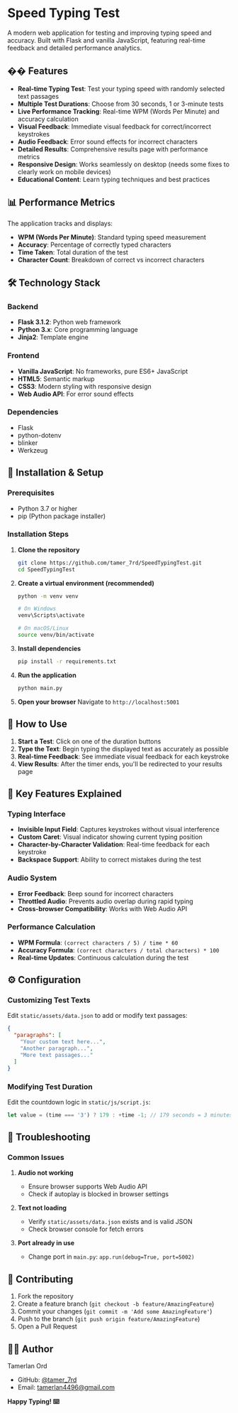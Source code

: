 # Speed Typing Test

A modern web application for testing and improving typing speed and accuracy. Built with Flask and vanilla JavaScript, featuring real-time feedback and detailed performance analytics.

## �� Features

- **Real-time Typing Test**: Test your typing speed with randomly selected text passages
- **Multiple Test Durations**: Choose from 30 seconds, 1 or 3-minute tests
- **Live Performance Tracking**: Real-time WPM (Words Per Minute) and accuracy calculation
- **Visual Feedback**: Immediate visual feedback for correct/incorrect keystrokes
- **Audio Feedback**: Error sound effects for incorrect characters
- **Detailed Results**: Comprehensive results page with performance metrics
- **Responsive Design**: Works seamlessly on desktop (needs some fixes to clearly work on mobile devices)
- **Educational Content**: Learn typing techniques and best practices

## 📊 Performance Metrics

The application tracks and displays:
- **WPM (Words Per Minute)**: Standard typing speed measurement
- **Accuracy**: Percentage of correctly typed characters
- **Time Taken**: Total duration of the test
- **Character Count**: Breakdown of correct vs incorrect characters

## 🛠️ Technology Stack

### Backend
- **Flask 3.1.2**: Python web framework
- **Python 3.x**: Core programming language
- **Jinja2**: Template engine

### Frontend
- **Vanilla JavaScript**: No frameworks, pure ES6+ JavaScript
- **HTML5**: Semantic markup
- **CSS3**: Modern styling with responsive design
- **Web Audio API**: For error sound effects

### Dependencies
- Flask
- python-dotenv
- blinker
- Werkzeug


## 🚀 Installation & Setup

### Prerequisites
- Python 3.7 or higher
- pip (Python package installer)

### Installation Steps

1. **Clone the repository**
   ```bash
   git clone https://github.com/tamer_7rd/SpeedTypingTest.git
   cd SpeedTypingTest
   ```

2. **Create a virtual environment (recommended)**
   ```bash
   python -m venv venv
   
   # On Windows
   venv\Scripts\activate
   
   # On macOS/Linux
   source venv/bin/activate
   ```

3. **Install dependencies**
   ```bash
   pip install -r requirements.txt
   ```

4. **Run the application**
   ```bash
   python main.py
   ```

5. **Open your browser**
   Navigate to `http://localhost:5001`

## 🎯 How to Use

1. **Start a Test**: Click on one of the duration buttons
2. **Type the Text**: Begin typing the displayed text as accurately as possible
3. **Real-time Feedback**: See immediate visual feedback for each keystroke
4. **View Results**: After the timer ends, you'll be redirected to your results page

## 🎨 Key Features Explained

### Typing Interface
- **Invisible Input Field**: Captures keystrokes without visual interference
- **Custom Caret**: Visual indicator showing current typing position
- **Character-by-Character Validation**: Real-time feedback for each keystroke
- **Backspace Support**: Ability to correct mistakes during the test

### Audio System
- **Error Feedback**: Beep sound for incorrect characters
- **Throttled Audio**: Prevents audio overlap during rapid typing
- **Cross-browser Compatibility**: Works with Web Audio API

### Performance Calculation
- **WPM Formula**: `(correct characters / 5) / time * 60`
- **Accuracy Formula**: `(correct characters / total characters) * 100`
- **Real-time Updates**: Continuous calculation during the test

## ⚙️ Configuration

### Customizing Test Texts
Edit `static/assets/data.json` to add or modify text passages:
```json
{
  "paragraphs": [
    "Your custom text here...",
    "Another paragraph...",
    "More text passages..."
  ]
}
```

### Modifying Test Duration
Edit the countdown logic in `static/js/script.js`:
```javascript
let value = (time === '3') ? 179 : +time -1; // 179 seconds = 3 minutes
```

## 🐛 Troubleshooting

### Common Issues

1. **Audio not working**
   - Ensure browser supports Web Audio API
   - Check if autoplay is blocked in browser settings

2. **Text not loading**
   - Verify `static/assets/data.json` exists and is valid JSON
   - Check browser console for fetch errors

3. **Port already in use**
   - Change port in `main.py`: `app.run(debug=True, port=5002)`

## 🤝 Contributing

1. Fork the repository
2. Create a feature branch (`git checkout -b feature/AmazingFeature`)
3. Commit your changes (`git commit -m 'Add some AmazingFeature'`)
4. Push to the branch (`git push origin feature/AmazingFeature`)
5. Open a Pull Request

## 👨‍💻 Author

Tamerlan Ord
- GitHub: [@tamer_7rd](https://github.com/tamer_7rd)
- Email: tamerlan4496@gmail.com

**Happy Typing! ⌨️**
```


